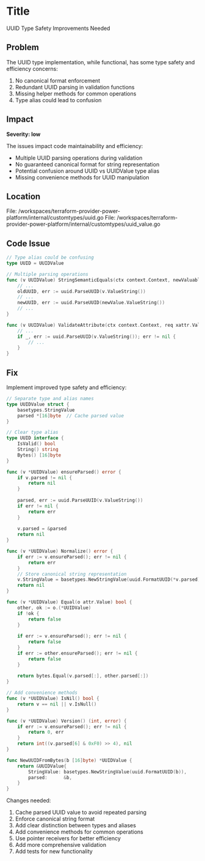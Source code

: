 # Title

UUID Type Safety Improvements Needed

## Problem

The UUID type implementation, while functional, has some type safety and efficiency concerns:

1. No canonical format enforcement
2. Redundant UUID parsing in validation functions
3. Missing helper methods for common operations
4. Type alias could lead to confusion

## Impact

**Severity: low**

The issues impact code maintainability and efficiency:

- Multiple UUID parsing operations during validation
- No guaranteed canonical format for string representation
- Potential confusion around UUID vs UUIDValue type alias
- Missing convenience methods for UUID manipulation

## Location

File: /workspaces/terraform-provider-power-platform/internal/customtypes/uuid.go
File: /workspaces/terraform-provider-power-platform/internal/customtypes/uuid_value.go

## Code Issue

```go
// Type alias could be confusing
type UUID = UUIDValue

// Multiple parsing operations
func (v UUIDValue) StringSemanticEquals(ctx context.Context, newValuable basetypes.StringValuable) (bool, diag.Diagnostics) {
    // ...
    oldUUID, err := uuid.ParseUUID(v.ValueString())
    // ...
    newUUID, err := uuid.ParseUUID(newValue.ValueString())
    // ...
}

func (v UUIDValue) ValidateAttribute(ctx context.Context, req xattr.ValidateAttributeRequest, resp *xattr.ValidateAttributeResponse) {
    // ...
    if _, err := uuid.ParseUUID(v.ValueString()); err != nil {
        // ...
    }
}
```

## Fix

Implement improved type safety and efficiency:

```go
// Separate type and alias names
type UUIDValue struct {
    basetypes.StringValue
    parsed *[16]byte  // Cache parsed value
}

// Clear type alias
type UUID interface {
    IsValid() bool
    String() string
    Bytes() [16]byte
}

func (v *UUIDValue) ensureParsed() error {
    if v.parsed != nil {
        return nil
    }
    
    parsed, err := uuid.ParseUUID(v.ValueString())
    if err != nil {
        return err
    }
    
    v.parsed = &parsed
    return nil
}

func (v *UUIDValue) Normalize() error {
    if err := v.ensureParsed(); err != nil {
        return err
    }
    // Store canonical string representation
    v.StringValue = basetypes.NewStringValue(uuid.FormatUUID(*v.parsed))
    return nil
}

func (v *UUIDValue) Equal(o attr.Value) bool {
    other, ok := o.(*UUIDValue)
    if !ok {
        return false
    }
    
    if err := v.ensureParsed(); err != nil {
        return false
    }
    if err := other.ensureParsed(); err != nil {
        return false
    }
    
    return bytes.Equal(v.parsed[:], other.parsed[:])
}

// Add convenience methods
func (v *UUIDValue) IsNil() bool {
    return v == nil || v.IsNull()
}

func (v *UUIDValue) Version() (int, error) {
    if err := v.ensureParsed(); err != nil {
        return 0, err
    }
    return int((v.parsed[6] & 0xF0) >> 4), nil
}

func NewUUIDFromBytes(b [16]byte) *UUIDValue {
    return &UUIDValue{
        StringValue: basetypes.NewStringValue(uuid.FormatUUID(b)),
        parsed:      &b,
    }
}
```

Changes needed:

1. Cache parsed UUID value to avoid repeated parsing
2. Enforce canonical string format
3. Add clear distinction between types and aliases
4. Add convenience methods for common operations
5. Use pointer receivers for better efficiency
6. Add more comprehensive validation
7. Add tests for new functionality
